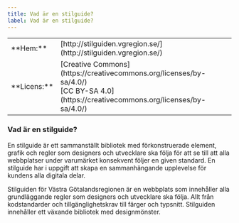 ```yaml
---
title: Vad är en stilguide?
label: Vad är en stilguide?
---
```


<table>
<tr><td>**Hem:**</td><td>[http://stilguiden.vgregion.se/](http://stilguiden.vgregion.se/)</td></tr>
<!-- <tr><td>**Github:**</td><td>[https://github.com/Vastra-Gotalandsregionen/vgr-styleguide](https://github.com/Vastra-Gotalandsregionen/vgr-styleguide)</td></tr> -->
<tr><td>**Licens:**</td><td>[Creative Commons](https://creativecommons.org/licenses/by-sa/4.0/)<br>[CC BY-SA 4.0](https://creativecommons.org/licenses/by-sa/4.0/)</td></tr>
</table>

### Vad är en stilguide?

En stilguide är ett sammanställt bibliotek med förkonstruerade element, grafik och regler som designers och utvecklare ska följa för att se till att alla webbplatser under varumärket konsekvent följer en given standard. En stilguide har i uppgift att skapa en sammanhängande upplevelse för kundens alla digitala delar.

Stilguiden för Västra Götalandsregionen är en webbplats som innehåller alla grundläggande regler som designers och utvecklare ska följa. Allt från kodstandarder och tillgänglighetskrav till färger och typsnitt. Stilguiden innehåller ett växande bibliotek med designmönster.
